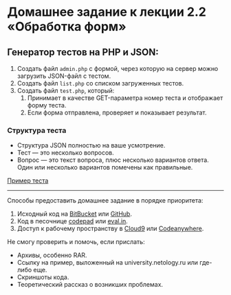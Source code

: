 # Домашнее задание к лекции 2.2 «Обработка форм»

## Генератор тестов на PHP и JSON:

1. Создать файл `admin.php` с формой, через которую на сервер можно загрузить JSON-файл c тестом.
2. Создать файл `list.php` со списком загруженных тестов.
3. Создать файл `test.php`, который:
   1. Принимает в качестве GET-параметра номер теста и отображает форму теста.
   2. Если форма отправлена, проверяет и показывает результат.

### Структура теста
* Структура JSON полностью на ваше усмотрение.
* Тест — это несколько вопросов.
* Вопрос — это текст вопроса, плюс несколько вариантов ответа. Один или несколько вариантов помечены как правильные.

[Пример теста](https://codepen.io/Netology/pen/ZxogWa?editors=1000#0)

---
Способы предоставить домашнее задание в порядке приоритета:
1. Исходный код на [BitBucket](https://bitbucket.org/) или [GitHub](https://github.com/).
2. Код в песочнице [codepad](http://codepad.org/) или [eval.in](https://eval.in/).
3. Доступ к рабочему пространству в [Cloud9](https://c9.io/) или [Сodeanywhere](https://codeanywhere.com/).

Не смогу проверить и помочь, если прислать:
* Архивы, особенно RAR.
* Ссылку на пример, выложенный на university.netology.ru или где-либо еще.
* Скриншоты кода.
* Теоретический рассказ о возникших проблемах.     
